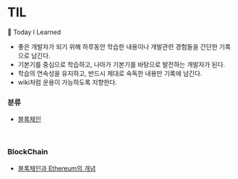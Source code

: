 # TIL

📝 Today I Learned
- 좋은 개발자가 되기 위해 하루동안 학습한 내용이나 개발관련 경험들을 간단한 기록으로 남긴다.
- 기본기를 중심으로 학습하고, 나아가 기본기를 바탕으로 발전하는 개발자가 된다.
- 학습의 연속성을 유지하고, 반드시 제대로 숙독한 내용만 기록에 남긴다.
- wiki처럼 운용이 가능하도록 지향한다.

### 분류
- [블록체인](BlockChain)

<br>

### BlockChain
- [블록체인과 Ethereum의 개념](https://github.com/yeon-hee/TIL/blob/master/BlockChain/BlockChain%20and%20Ethereum.md)
